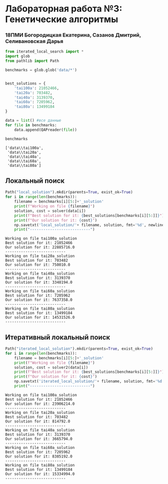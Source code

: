 # Лабораторная работа №3: Генетические алгоритмы
### 18ПМИ Богородицкая Екатерина, Сазанов Дмитрий, Селивановская Дарья


```python
from iterated_local_search import *
import glob
from pathlib import Path
```


```python
benchmarks = glob.glob('data/*')


best_solutions = { 
    'tai100a': 21052466,
    'tai20a': 703482,
    'tai40a': 3139370,
    'tai60a': 7205962,
    'tai80a': 13499184
}

data = list() #все данные
for file in benchmarks:
    data.append(QAPreader(file))
```


```python
benchmarks
```




    ['data\\tai100a',
     'data\\tai20a',
     'data\\tai40a',
     'data\\tai60a',
     'data\\tai80a']



## Локальный поиск


```python
Path("local_solution").mkdir(parents=True, exist_ok=True)
for i in range(len(benchmarks)):
    filename = benchmarks[i][5:]+'_solution'
    print(f"Working on file {filename}")
    solution, cost = solver(data[i])
    print(f"Best solution for it: {best_solutions[benchmarks[i][5:]]}")
    print(f"Our solution for it: {cost}")
    np.savetxt('local_solution/'+ filename, solution, fmt='%d', newline=' ')
    print("---------------------------")
```

    Working on file tai100a_solution
    Best solution for it: 21052466
    Our solution for it: 22885716.0
    ---------------------------
    Working on file tai20a_solution
    Best solution for it: 703482
    Our solution for it: 750010.0
    ---------------------------
    Working on file tai40a_solution
    Best solution for it: 3139370
    Our solution for it: 3348194.0
    ---------------------------
    Working on file tai60a_solution
    Best solution for it: 7205962
    Our solution for it: 7637358.0
    ---------------------------
    Working on file tai80a_solution
    Best solution for it: 13499184
    Our solution for it: 14531526.0
    ---------------------------
    

## Итеративный локальный поиск


```python
Path("iterated_local_solution").mkdir(parents=True, exist_ok=True)
for i in range(len(benchmarks)):
    filename = benchmarks[i][5:]+'_solution'
    print(f"Working on file {filename}")
    solution, cost = solver2(data[i])
    print(f"Best solution for it: {best_solutions[benchmarks[i][5:]]}")
    print(f"Our solution for it: {cost}")
    np.savetxt('iterated_local_solution/'+ filename, solution, fmt='%d', newline=' ')
    print("---------------------------")
```

    Working on file tai100a_solution
    Best solution for it: 21052466
    Our solution for it: 23906214.0
    ---------------------------
    Working on file tai20a_solution
    Best solution for it: 703482
    Our solution for it: 814792.0
    ---------------------------
    Working on file tai40a_solution
    Best solution for it: 3139370
    Our solution for it: 3665794.0
    ---------------------------
    Working on file tai60a_solution
    Best solution for it: 7205962
    Our solution for it: 8385192.0
    ---------------------------
    Working on file tai80a_solution
    Best solution for it: 13499184
    Our solution for it: 15334994.0
    ---------------------------
    
